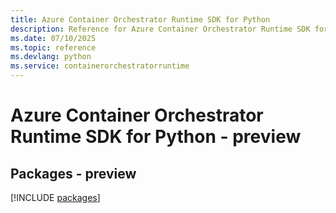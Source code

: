 ```yaml
---
title: Azure Container Orchestrator Runtime SDK for Python
description: Reference for Azure Container Orchestrator Runtime SDK for Python
ms.date: 07/10/2025
ms.topic: reference
ms.devlang: python
ms.service: containerorchestratorruntime
---
```

# Azure Container Orchestrator Runtime SDK for Python - preview
## Packages - preview
[!INCLUDE [packages](container-orchestrator-runtime-index.md)]